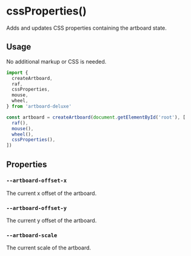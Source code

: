 # cssProperties()

Adds and updates CSS properties containing the artboard state.

## Usage

No additional markup or CSS is needed.

```typescript
import {
  createArtboard,
  raf,
  cssProperties,
  mouse,
  wheel,
} from 'artboard-deluxe'

const artboard = createArtboard(document.getElementById('root'), [
  raf(),
  mouse(),
  wheel(),
  cssProperties(),
])
```

## Properties

### `--artboard-offset-x`

The current x offset of the artboard.

### `--artboard-offset-y`

The current y offset of the artboard.

### `--artboard-scale`

The current scale of the artboard.
